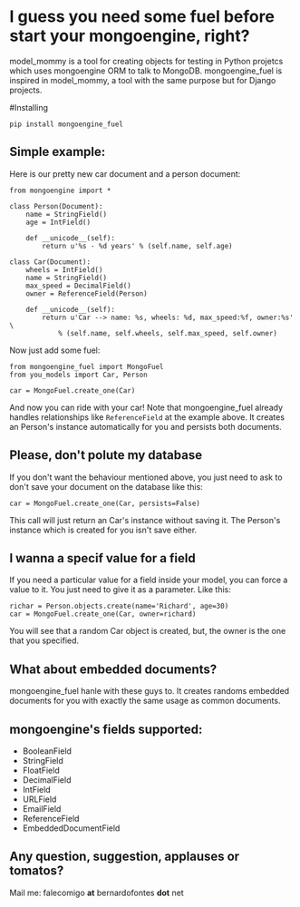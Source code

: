 # I guess you need some fuel before start your mongoengine, right?

model_mommy is a tool for creating objects for testing in Python projetcs which uses mongoengine ORM to talk to MongoDB. mongoengine_fuel is inspired in model_mommy, a tool with the same purpose but for Django projects.

#Installing

    pip install mongoengine_fuel

## Simple example:

Here is our pretty new car document and a person document:

```
from mongoengine import *

class Person(Document):
    name = StringField()
    age = IntField()

    def __unicode__(self):
        return u'%s - %d years' % (self.name, self.age)

class Car(Document):
    wheels = IntField()
    name = StringField()
    max_speed = DecimalField()
    owner = ReferenceField(Person)

    def __unicode__(self):
        return u'Car --> name: %s, wheels: %d, max_speed:%f, owner:%s' \
            % (self.name, self.wheels, self.max_speed, self.owner)
```

Now just add some fuel:

```
from mongoengine_fuel import MongoFuel
from you_models import Car, Person

car = MongoFuel.create_one(Car)
```

And now you can ride with your car! Note that mongoengine_fuel already handles relationships like ```ReferenceField``` at the example above.
It creates an Person's instance automatically for you and persists both documents.

## Please, don't polute my database
If you don't want the behaviour mentioned above, you just need to ask to don't save your document on the database like this:

```
car = MongoFuel.create_one(Car, persists=False)
```

This call will just return an Car's instance without saving it. The Person's instance which is created for you isn't save either.

## I wanna a specif value for a field
If you need a particular value for a field inside your model, you can force a value to it. You just need to give it as a parameter. Like this:

```
richar = Person.objects.create(name='Richard', age=30)
car = MongoFuel.create_one(Car, owner=richard)
```

You will see that a random Car object is created, but, the owner is the one that you specified.

## What about embedded documents?
mongoengine_fuel hanle with these guys to. It creates randoms embedded documents for you with exactly the same usage as common documents.

## mongoengine's fields supported:
   * BooleanField
   * StringField
   * FloatField
   * DecimalField
   * IntField
   * URLField
   * EmailField
   * ReferenceField
   * EmbeddedDocumentField

## Any question, suggestion, applauses or tomatos?

Mail me: falecomigo **at** bernardofontes **dot** net
